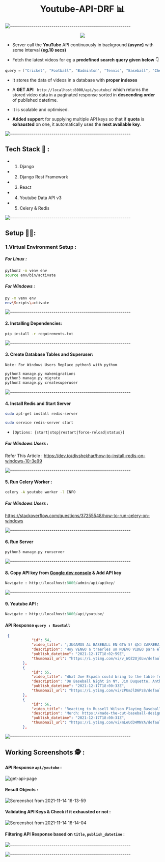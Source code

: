 <h1 align="center">Youtube-API-DRF 📊</h1>

![-------------------------------------------------------------](https://raw.githubusercontent.com/andreasbm/readme/master/assets/lines/rainbow.png)

<p align="center">
<img src="https://i.ytimg.com/vi/JiBeoIs0vkU/hqdefault.jpg">
</p>


- Server call the **YouTube** API continuously in background **(async)** with some interval **(eg.10 secs)**

- Fetch the latest videos for eg a **predefined search query given below** 👇

```py
query = ["Cricket", "Football", "Badminton", "Tennis", "Baseball", "Chess"]
``` 

- It stores the data of videos in a database with **proper indexes**

- A **GET API** ``` http://localhost:8000/api/youtube/``` which returns the stored video data in a paginated response sorted in **descending order** of published datetime.

- It is scalable and optimised.

- **Added support** for supplying multiple API keys so that if **quota** is **exhausted** on one, it automatically uses the **next available key**.


![-------------------------------------------------------------](https://raw.githubusercontent.com/andreasbm/readme/master/assets/lines/rainbow.png)

## Tech Stack 🚀 :
- 1. Django 
- 2. Django Rest Framework
- 3. React
- 4. Youtube Data API v3
- 5. Celery & Redis

![-------------------------------------------------------------](https://raw.githubusercontent.com/andreasbm/readme/master/assets/lines/rainbow.png)

## Setup 👨‍💻:


### 1.Virtual Environment Setup :

##### For Linux :

```bash
python3 -m venv env 
source env/bin/activate
```
##### For Windows :

```bash
py -m venv env
env\Scripts\activate
```

![-------------------------------------------------------------](https://raw.githubusercontent.com/andreasbm/readme/master/assets/lines/rainbow.png)

#### 2. Installing Dependencies:

```bash
pip install -r requirements.txt
```

![-------------------------------------------------------------](https://raw.githubusercontent.com/andreasbm/readme/master/assets/lines/rainbow.png)

#### 3. Create Database Tables and Superuser:

```bash
Note: For Windows Users Replace python3 with python

python3 manage.py makemigrations
python3 manage.py migrate
python3 manage.py createsuperuser
```
![-------------------------------------------------------------](https://raw.githubusercontent.com/andreasbm/readme/master/assets/lines/rainbow.png)


#### 4. Install Redis and Start Server

```bash
sudo apt-get install redis-server

sudo service redis-server start
```
- `[Options: {start|stop|restart|force-reload|status}]`

##### For Windows Users : 

Refer This Article : https://dev.to/divshekhar/how-to-install-redis-on-windows-10-3e99

![-------------------------------------------------------------](https://raw.githubusercontent.com/andreasbm/readme/master/assets/lines/rainbow.png)

#### 5. Run Celery Worker :


```bash
celery -A youtube worker -l INFO
```


##### For Windows Users : 
 https://stackoverflow.com/questions/37255548/how-to-run-celery-on-windows

![-------------------------------------------------------------](https://raw.githubusercontent.com/andreasbm/readme/master/assets/lines/rainbow.png)

#### 6. Run Server

```bash
python3 manage.py runserver
```

![-------------------------------------------------------------](https://raw.githubusercontent.com/andreasbm/readme/master/assets/lines/rainbow.png)

#### 8. Copy API key from [Google dev console](https://console.developers.google.com/) & Add API key 

```py
Navigate : http://localhost:8000/admin/api/apikey/
```

![-------------------------------------------------------------](https://raw.githubusercontent.com/andreasbm/readme/master/assets/lines/rainbow.png)

#### 9. Youtube API :

```py
Navigate : http://localhost:8000/api/youtube/
```
#### API Response `query : BaseBall`
```json
 {
            "id": 54,
            "video_title": "¡JUGAMOS AL BASEBALL EN GTA 5! 😱⚾ CARRERA EXTREMA en GTA 5 💥con GOHAN y DANI",
            "description": "Hoy VENGO a traerles un NUEVO VIDEO para el CANAL, donde estaremos JUGANDO AL BASEBALL pero... en GTA ⚾ ¿Quien ...",
            "publish_datetime": "2021-12-17T18:02:59Z",
            "thumbnail_url": "https://i.ytimg.com/vi/v_WQZ2UjGLw/default.jpg"
        },
        {
            "id": 55,
            "video_title": "What Joe Espada could bring to the table for the Mets | Baseball Night in NY | SNY",
            "description": "On Baseball Night in NY, Jim Duquette, Anthony Recker and Dan Graca discuss the Mets manager search. Duquette explains ...",
            "publish_datetime": "2021-12-17T18:00:33Z",
            "thumbnail_url": "https://i.ytimg.com/vi/zPUmJlD6Pz8/default.jpg"
        },
        {
            "id": 56,
            "video_title": "Reacting to Russell Wilson Playing Baseball",
            "description": "Merch: https://made-the-cut-baseball-designs.creator-spring.com/ Enjoy Reacting to Reacting to Russell Wilson Playing Baseball!",
            "publish_datetime": "2021-12-17T18:00:31Z",
            "thumbnail_url": "https://i.ytimg.com/vi/mLeUd34MNYA/default.jpg"
        },
```


![-------------------------------------------------------------](https://raw.githubusercontent.com/andreasbm/readme/master/assets/lines/rainbow.png)


## Working Screenshots 🕵 :

#### API Response `api/youtube` :

![get-api-page](https://user-images.githubusercontent.com/56113566/146600054-c19a9bde-16d6-470d-a7a3-9266f8fb032b.png)

#### Result Objects :

![Screenshot from 2021-11-14 16-13-59](https://user-images.githubusercontent.com/56113566/146599468-f848f255-79e8-4e7c-b62a-ef25206721fe.png)

#### Validating API Keys & Check if it exhausted or not :

![Screenshot from 2021-11-14 16-14-04](https://user-images.githubusercontent.com/56113566/146599518-a07e10de-b40f-4a71-8657-615c20e9d945.png)

#### Filtering API Response based on `title`, `publish_datetime` :

![-------------------------------------------------------------](https://user-images.githubusercontent.com/56113566/146599565-20758fa4-2be0-44d8-8280-77057ded055c.png)

![-------------------------------------------------------------](https://raw.githubusercontent.com/andreasbm/readme/master/assets/lines/rainbow.png)
